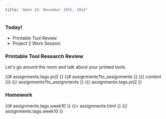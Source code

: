 ```yaml
---
title: "Week 10: November 10th, 2014"
---
```


### Today!

* Printable Tool Review
* Project 2 Work Session

### Printable Tool Research Review

Let's go around the room and talk about your printed tools.

{{# assignments.tags.prj2 }}
{{# assignments?to_assignments }}
{{{ content }}}
{{/ assignments?to_assignments }}
{{/ assignments.tags.prj2 }}

### Homework

{{# assignments.tags.week10 }}
{{> assignments.html }}
{{/ assignments.tags.week10 }}
